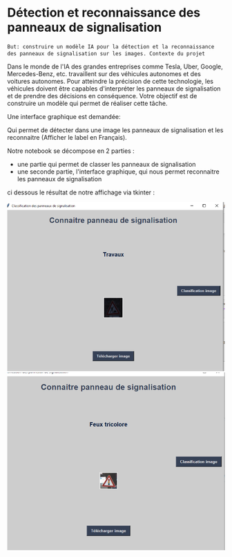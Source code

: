 # Détection et reconnaissance des panneaux de signalisation


    But: construire un modèle IA pour la détection et la reconnaissance des panneaux de signalisation sur les images. Contexte du projet

Dans le monde de l'IA des grandes entreprises comme Tesla, Uber, Google, Mercedes-Benz, etc. travaillent sur des véhicules autonomes et des voitures autonomes. Pour atteindre la précision de cette technologie, les véhicules doivent être capables d'interpréter les panneaux de signalisation et de prendre des décisions en conséquence. Votre objectif est de construire un modèle qui permet de réaliser cette tâche.

Une interface graphique est demandée:

   Qui permet de détecter dans une image les panneaux de signalisation et les reconnaitre (Afficher le label en Français).

    
Notre notebook se décompose en 2 parties :

- une partie qui permet de classer les panneaux de signalisation
- une seconde partie, l'interface graphique, qui nous permet reconnaitre les panneaux de signalisation

ci dessous le résultat de notre affichage via tkinter  :

![image](exemple1.PNG)
![image](exemple2.PNG)

